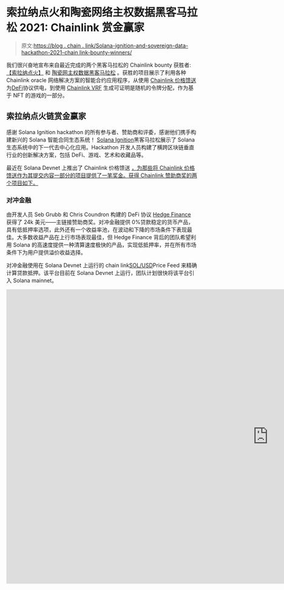 # 索拉纳点火和陶瓷网络主权数据黑客马拉松 2021: Chainlink 赏金赢家

> 原文:[https://blog . chain . link/Solana-ignition-and-sovereign-data-hackathon-2021-chain link-bounty-winners/](https://blog.chain.link/solana-ignition-and-sovereign-data-hackathon-2021-chainlink-bounty-winners/)

我们很兴奋地宣布来自最近完成的两个黑客马拉松的 Chainlink bounty 获胜者: [【索拉纳点火】](https://ignition.devpost.com/) 和 [陶瓷网主权数据黑客马拉松](https://gitcoin.co/hackathon/ceramic-identity/) 。获胜的项目展示了利用各种 Chainlink oracle 网络解决方案的智能合约应用程序，从使用 [Chainlink 价格馈送](https://data.chain.link/) 为[DeFi](https://chain.link/education/defi)协议供电，到使用 [Chainlink VRF](https://chain.link/chainlink-vrf) 生成可证明是随机的令牌分配，作为基于 NFT 的游戏的一部分。

## 索拉纳点火链赏金赢家

感谢 Solana Ignition hackathon 的所有参与者、赞助商和评委，感谢他们携手构建新兴的 Solana 智能合同生态系统！    [Solana Ignition](https://solana.com/ignition)黑客马拉松展示了 Solana 生态系统中的下一代去中心化应用。Hackathon 开发人员构建了横跨区块链垂直行业的创新解决方案，包括 DeFi、游戏、艺术和收藏品等。

最近在 Solana Devnet 上推出了 Chainlink 价格馈送 [，为那些将 Chainlink 价格馈送作为其提交内容一部分的项目提供了一笔奖金。获得 Chainlink 赞助商奖的两个项目如下。](https://www.prnewswire.com/news-releases/chainlink-price-feeds-now-live-on-the-solana-devnet-301362197.html)

### 对冲金融

由开发人员 Seb Grubb 和 Chris Coundron 构建的 DeFi 协议 [Hedge Finance](https://devpost.com/software/hedge-ptdjgs) 获得了 24k 美元——主链接赞助商奖。对冲金融提供 0%贷款稳定的货币产品，具有低抵押率选项，此外还有一个收益率池，在波动和下降的市场条件下表现最佳。大多数收益产品在上行市场表现最佳，但 Hedge Finance 背后的团队希望利用 Solana 的高速度提供一种清算速度极快的产品，实现低抵押率，并在所有市场条件下为用户提供溢价收益选择。

对冲金融使用在 Solana Devnet 上运行的 chain link[SOL/USD](https://docs.chain.link/docs/solana/data-feeds-solana/)Price Feed 来精确计算贷款抵押。该平台目前在 Solana Devnet 上运行[](https://www.hedge.sh/)，团队计划很快将该平台引入 Solana mainnet。

<iframe title="Hedge Finance | Ignition Demo" width="1380" height="776" src="https://www.youtube.com/embed/nFGPK44785g?feature=oembed" frameborder="0" allow="accelerometer; autoplay; clipboard-write; encrypted-media; gyroscope; picture-in-picture" allowfullscreen=""></div> <h2/> <h3>她的硬币</h3> <p><span style="font-weight: 400;">6k 美元的 Chainlink 赞助商奖授予了</span> <a href="https://devpost.com/software/heracoin-gn2s9e"> <span style="font-weight: 400;"> HeraCoin </span> </a> <span style="font-weight: 400;">，这是一款关于 Solana 的分散式应用程序(dApp ),有助于提高人们对非洲妇女面临的许多问题</span><a href="https://www.un.org/africarenewal/magazine/october-2004/women-face-aids-africa"><span style="font-weight: 400;"/></a><span style="font-weight: 400;">的认识，并实现围绕这些问题的透明捐赠流程。HeraCoin 平台由团队成员 Steve Thijssen、Lian Kuiper、Jill Thijssen、Shivashnie Soemeer 和 Thuy Thanh Nguyen 领导，使用 Solana 上的高速分散式 Chainlink 价格馈送，实现捐赠金额从 crypto 到 fiat pairs 的实时转换，帮助向捐赠者提供他们捐赠金额的准确信息，并提供可靠的捐赠详细信息以用于纳税申报。</span></p> <div class="ast-oembed-container"><iframe loading="lazy" title="HeraCoin" width="1380" height="776" src="https://www.youtube.com/embed/SMHvZP_i5Ig?feature=oembed" frameborder="0" allow="accelerometer; autoplay; clipboard-write; encrypted-media; gyroscope; picture-in-picture" allowfullscreen=""/></div> <h2><span style="font-weight: 400;">陶瓷网主权数据黑客马拉松奖金获得者</span></h2> <p><span style="font-weight: 400;">感谢 Sovereign Data Hackathon 的所有参与者、赞助商和评委，感谢他们携手推动 web3 和智能合约创新！</span> <span style="font-weight: 400;"> <br/> </span> <span style="font-weight: 400;"> <br/> </span> <span style="font-weight: 400;">陶瓷网的</span> <a href="https://blog.ceramic.network/announcing-sovereign-data-hackathon/"> <span style="font-weight: 400;">主权数据黑客马拉松</span> </a> <span style="font-weight: 400;">鼓励开发者要么将身份工具添加到陶瓷网，要么将身份工具集成到其他开源项目中，以便有机会赢得一万美元的奖金。黑客马拉松看到了 500 多个提交，其中 48 个项目利用了陶瓷网络的分散基础设施。</span></p> <p>Chainlink 赞助了两个各价值 500 美元的奖项，奖励那些使用 Chainlink Any-API、Chainlink Price Feeds、Chainlink VRF 或其他 Chainlink 服务将智能合同集成到陶瓷网络中的杰出项目。</p> <h3><span style="font-weight: 400;">混合动力 NFT 市场</span></h3> <p><span style="font-weight: 400;">开发商 Lucas Espinosa 建立了</span> <a href="https://gitcoin.co/hackathon/ceramic-identity/projects/11349/hybrid-nft-market"> <span style="font-weight: 400;">混合 NFT 市场</span> </a> <span style="font-weight: 400;">，这是一个 NFT 平台，它使用陶瓷网络来存储 NFT 的细节，并允许买家使用 chain link</span><a href="https://docs.chain.link/docs/request-and-receive-data/"><span style="font-weight: 400;">Any-API</span></a><span style="font-weight: 400;">功能从陶瓷网络获取元数据，并制造一个 NFT。更具体地说，它从</span> <a href="https://developers.ceramic.network/build/http/api/#get-stream-state"> <span style="font-weight: 400;">陶瓷网络 API </span> </a> <span style="font-weight: 400;">请求指定流 ID 的流状态。当 Chainlink oracle 发回响应时，它会解析返回的元数据，并调用一个函数来铸造 NFT。通过使用陶瓷网络流，该平台能够利用</span> <a href="https://developers.ceramic.network/learn/features/"> <span style="font-weight: 400;">功能</span> </a> <span style="font-weight: 400;">如防篡改历史和全球可用性。由于他的投稿，卢卡斯获得了 500 美元的奖金。</span></p> <h3><span style="font-weight: 400;"> Poke NFT </span></h3> <p><span style="font-weight: 400;">开发者</span> <span style="font-weight: 400;">阮英</span> <span style="font-weight: 400;">提交</span> <a href="https://gitcoin.co/hackathon/ceramic-identity/projects/11343/poke-nft-ceramic-sovereign-data-hackathon-bounty"> <span style="font-weight: 400;">戳 NFT </span> </a> <span style="font-weight: 400;">，一款用</span><a href="https://eips.ethereum.org/EIPS/eip-721"><span style="font-weight: 400;">ERC-721</span></a><span style="font-weight: 400;">不可替代代币打造的神奇宝贝交易卡牌游戏。游戏利用陶瓷的分散身份(DID)服务</span> <a href="https://blog.ceramic.network/what-is-3id-connect/"> <span style="font-weight: 400;"> 3ID 连接</span></a><span style="font-weight: 400;"/><a href="https://developers.ceramic.network/tools/idx/overview/"><span style="font-weight: 400;">IDX</span></a><span style="font-weight: 400;">，以及</span><a href="https://docs.chain.link/docs/chainlink-vrf/"><span style="font-weight: 400;">chain link VRF</span></a><span style="font-weight: 400;">，为玩家生成可证明随机的“特殊令牌”。通过利用 3ID 和 IDX，该游戏允许用户以独立于游戏本身的方式控制他们的身份和数据，同时还提供了一个托管认证系统，允许用户控制他们的 DID，并使用他们现有的区块链帐户与游戏进行交互。由于整合了 Chainlink VRF，阮还获得了 500 美元的奖金。</span></p> <h2><span style="font-weight: 400;">加入 Chainlink 黑客马拉松</span></h2> <p><span style="font-weight: 400;">再次祝贺获奖者，感谢所有将 Chainlink 服务集成到 Solana Ignition 和 Ceramic Sovereign Data 黑客马拉松项目中的团队和开发人员。我们始终乐于支持智能合约生态系统的实验和创新，并鼓励项目探索 Chainlink 分散式 oracle networks 支持的大量用例。</span></p> <p>如果你对用 Chainlink 建造感兴趣，我们目前正在举办 Chainlink 秋季黑客马拉松。 <a href="https://chain.link/hackathon?utm_medium=team&amp;utm_source=dev-advocate&amp;utm_campaign=fall-2021-hackathon&amp;utm_content=harry"> <span style="font-weight: 400;">立即注册</span> </a> <span style="font-weight: 400;"> t </span> <span style="font-weight: 400;"> o 争夺奖金总额超过 55 万美元的共享奖池。</span></p> <p><span style="font-weight: 400;">如果您是一名开发人员，并且需要资源将您的应用程序连接到</span><a href="https://docs.chain.link/docs/using-chainlink-reference-contracts"><span style="font-weight: 400;">chain link Price Feeds</span></a><span style="font-weight: 400;">，</span><a href="https://docs.chain.link/docs/chainlink-vrf"><span style="font-weight: 400;">chain link VRF</span></a><span style="font-weight: 400;">或</span> <a href="https://docs.chain.link/docs/chainlink-automation/introduction/"> <span style="font-weight: 400;"> Chainlink 自动化</span> </a> <span style="font-weight: 400;">，</span> <span style="font-weight: 400;">或访问任何 API </span> <span style="font-weight: 400;">，</span> <span style="font-weight: 400;">请访问</span> <span style="font-weight: 400;">如果您想安排一次通话来更深入地讨论整合，请点击</span> <a href="https://chainlinkcommunity.typeform.com/to/OYQO67EF"> <span style="font-weight: 400;">这里的</span> </a> <span style="font-weight: 400;">。</span></p> <div class="widget_tag_cloud tag-list"/> </body> </html></iframe>